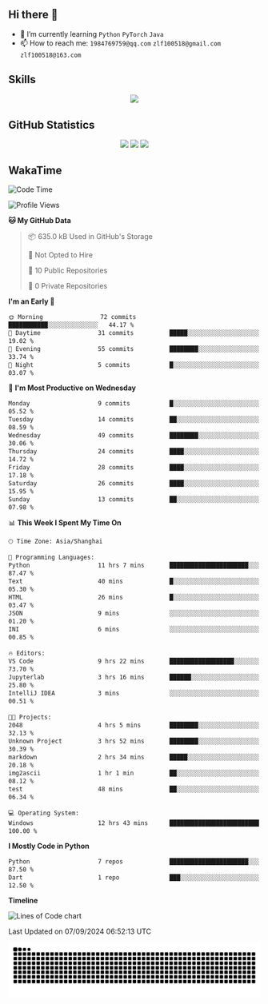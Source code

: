 ## Hi there 👋

- 🌱 I’m currently learning `Python` `PyTorch` `Java`
- 📫 How to reach me: `1984769759@qq.com` `zlf100518@gmail.com` `zlf100518@163.com`

## Skills
<div align="center"> <img src="https://skillicons.dev/icons?i=python,linux,git,github,html,css,js" /> </div>

## GitHub Statistics

<div align="center">
  <img src="https://github-readme-stats.vercel.app/api?username=mrcchenfeng&show_icons=true&theme=tokyonight" />
  <img src="https://github-readme-stats.vercel.app/api/top-langs/?username=mrcchenfeng&show_icons=true&theme=tokyonight" />
  <img src="https://github-readme-activity-graph.vercel.app/graph?username=mrcchenfeng&theme=xcode" />
</div>

## WakaTime

<!--START_SECTION:waka-->
![Code Time](http://img.shields.io/badge/Code%20Time-82%20hrs%2016%20mins-blue)

![Profile Views](http://img.shields.io/badge/Profile%20Views-2-blue)

**🐱 My GitHub Data** 

> 📦 635.0 kB Used in GitHub's Storage 
 > 
> 🚫 Not Opted to Hire
 > 
> 📜 10 Public Repositories 
 > 
> 🔑 0 Private Repositories 
 > 
**I'm an Early 🐤** 

```text
🌞 Morning                72 commits          ███████████░░░░░░░░░░░░░░   44.17 % 
🌆 Daytime                31 commits          █████░░░░░░░░░░░░░░░░░░░░   19.02 % 
🌃 Evening                55 commits          ████████░░░░░░░░░░░░░░░░░   33.74 % 
🌙 Night                  5 commits           █░░░░░░░░░░░░░░░░░░░░░░░░   03.07 % 
```
📅 **I'm Most Productive on Wednesday** 

```text
Monday                   9 commits           █░░░░░░░░░░░░░░░░░░░░░░░░   05.52 % 
Tuesday                  14 commits          ██░░░░░░░░░░░░░░░░░░░░░░░   08.59 % 
Wednesday                49 commits          ████████░░░░░░░░░░░░░░░░░   30.06 % 
Thursday                 24 commits          ████░░░░░░░░░░░░░░░░░░░░░   14.72 % 
Friday                   28 commits          ████░░░░░░░░░░░░░░░░░░░░░   17.18 % 
Saturday                 26 commits          ████░░░░░░░░░░░░░░░░░░░░░   15.95 % 
Sunday                   13 commits          ██░░░░░░░░░░░░░░░░░░░░░░░   07.98 % 
```


📊 **This Week I Spent My Time On** 

```text
🕑︎ Time Zone: Asia/Shanghai

💬 Programming Languages: 
Python                   11 hrs 7 mins       ██████████████████████░░░   87.47 % 
Text                     40 mins             █░░░░░░░░░░░░░░░░░░░░░░░░   05.30 % 
HTML                     26 mins             █░░░░░░░░░░░░░░░░░░░░░░░░   03.47 % 
JSON                     9 mins              ░░░░░░░░░░░░░░░░░░░░░░░░░   01.20 % 
INI                      6 mins              ░░░░░░░░░░░░░░░░░░░░░░░░░   00.85 % 

🔥 Editors: 
VS Code                  9 hrs 22 mins       ██████████████████░░░░░░░   73.70 % 
Jupyterlab               3 hrs 16 mins       ██████░░░░░░░░░░░░░░░░░░░   25.80 % 
IntelliJ IDEA            3 mins              ░░░░░░░░░░░░░░░░░░░░░░░░░   00.51 % 

🐱‍💻 Projects: 
2048                     4 hrs 5 mins        ████████░░░░░░░░░░░░░░░░░   32.13 % 
Unknown Project          3 hrs 52 mins       ████████░░░░░░░░░░░░░░░░░   30.39 % 
markdown                 2 hrs 34 mins       █████░░░░░░░░░░░░░░░░░░░░   20.18 % 
img2ascii                1 hr 1 min          ██░░░░░░░░░░░░░░░░░░░░░░░   08.12 % 
test                     48 mins             ██░░░░░░░░░░░░░░░░░░░░░░░   06.34 % 

💻 Operating System: 
Windows                  12 hrs 43 mins      █████████████████████████   100.00 % 
```

**I Mostly Code in Python** 

```text
Python                   7 repos             ██████████████████████░░░   87.50 % 
Dart                     1 repo              ███░░░░░░░░░░░░░░░░░░░░░░   12.50 % 
```



**Timeline**

![Lines of Code chart](https://raw.githubusercontent.com/mrcchenfeng/mrcchenfeng/main/assets/bar_graph.png)


 Last Updated on 07/09/2024 06:52:13 UTC
<!--END_SECTION:waka-->

<div align="center"><img src="./assets/github-snake-dark.svg" /></div>
